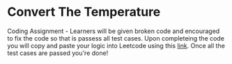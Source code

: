 # Convert The Temperature

Coding Assignment - Learners will be given broken code and encouraged to fix the code so that is passess all test cases.
Upon completeing the code you will copy and paste your logic into Leetcode using this [link](https://leetcode.com/problems/convert-the-temperature/). Once all the test cases are passed you're done!
